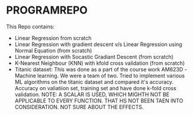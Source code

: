 # PROGRAMREPO
This Repo contains:
* Linear Regression from scratch
* Linear Regression with gradient descent v/s Linear Regression using Normal Equation (from scratch)
* Linear Regression with Socastic Gradiant Descent (from scratch)
* K-Nearest Neighbour (KNN) with kfold cross validation (from scratch)
* Titanic dataset:  This was done as a part of the course work AM623D -Machine learning. We were a team of two. Tried to implement various ML algorithms on the titanic dataset and compared it's accuracy. Accuracy on valiatiion set, training set and have done k-fold cross validation.
  NOTE: A SCALAR IS USED, WHICH MIGHTH NOT BE APPLICABLE TO EVERY FUNCTION. THAT HS NOT BEEN TAEN INTO CONSIDERATION. NOT SURE ABOUT THE EFFECTS.
